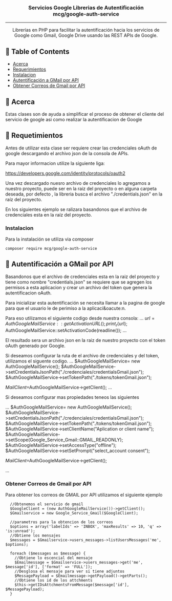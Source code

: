 <!-- <p align="center">
  <a href="" rel="noopener">
 <img width=200px height=200px src="https://i.imgur.com/6wj0hh6.jpg" alt="Project logo"></a>
</p> -->

<h3 align="center">Servicios Google Librerias de Autentificación <br>mcg/google-auth-service</h3>

<div align="center">

<!-- [![Status](https://img.shields.io/badge/status-active-success.svg)]()
[![GitHub Issues](https://img.shields.io/github/issues/kylelobo/The-Documentation-Compendium.svg)](https://github.com/kylelobo/The-Documentation-Compendium/issues)
[![GitHub Pull Requests](https://img.shields.io/github/issues-pr/kylelobo/The-Documentation-Compendium.svg)](https://github.com/kylelobo/The-Documentation-Compendium/pulls)
[![License](https://img.shields.io/badge/license-MIT-blue.svg)](/LICENSE) -->

</div>

---

<p align="center"> Librer&iacute;as en PHP para facilitar la autentificaci&oacute;n hacia los servicios de Google como Gmail, Google  Drive usando las REST APIs de Google.
    <br> 
</p>

## 📝 Table of Contents

- [Acerca](#about)
- [Requerimientos](#Requerimientos)
- [Instalacion](#install)
- [Autentificaci&oacute;n a GMail por API](#usageMail)
- [Obtener Correos de Gmail por API](#getGmailAPI)

## 🧐 Acerca <a name = "about"></a>

Estas clases son de ayuda a simplificar el proceso de obtener el cliente del servicio de google asi como realizar la 
autentificacion de Google

## 🏁 Requetimientos <a name = "Requerimientos"></a>

Antes de utilizar esta clase ser requiere crear las credenciales oAuth de google descargando el archivo json de la consola de APIs.

Para mayor informacion utilize la siguiente liga:

<a href="https://developers.google.com/identity/protocols/oauth2">https://developers.google.com/identity/protocols/oauth2</a>

Una vez descargado nuesro archivo de credenciales lo agregamos a nuestro proyecto, puede ser en la raiz del proyecto o en alguna 
carpeta deseada, por defecto , la libreria busca el archivo "./credentials.json" en la ra&iacute;z del proyecto.

En los siguientes ejemplo se ralizara basandonos que el archivo de credenciales esta en la ra&iacute;z del proyecto.

### Instalacion <a name = "install"></a>

Para la instalaci&oacute;n se utiliza via composer

```
composer require mcg/google-auth-service

```

## 🔧 Autentificaci&oacute;n a GMail por API <a name = "usageMail"></a>

Basandonos que el archivo de credenciales esta en la raiz del proyecto y tiene como nombre "credentials.json" se requiere que se agregen los permisos a esta aplicacion y crear un archivo del token que genera la autentificacion oAuth.

Para inicializar esta autentificaci&oacute;n se necesita llamar a la pagina de google para que el usuario le de perimiso a la aplicaci&oacute:n.

Para eso utilizamos el siguiente codigo desde nuestra consola:
...
  $url=AuthGoogleMailService::getActivationURL();
  print_r($url);
  AuthGoogleMailService::setActivationCode(readline());
...

El resultado sera un archivo json en la raiz de nuestro proyecto con el token oAuth generado por Google.

Si deseamos configurar la ruta de el archivo de credenciales y del token, utilizamos el siguente codigo.
...
$AuthGoogleMailService= new AuthGoogleMailService();
$AuthGoogleMailService->setCredentialsJsonPath("./credenciales/credentialsGmail.json");
$AuthGoogleMailService->setTokenPath("./tokens/tokenGmail.json");

$MailClient=$AuthGoogleMailService->getClient();
...

Si deseamos configurar mas propiedades teneos las siguientes

...
$AuthGoogleMailService= new AuthGoogleMailService();
$AuthGoogleMailService->setCredentialsJsonPath("./credenciales/credentialsGmail.json");
$AuthGoogleMailService->setTokenPath("./tokens/tokenGmail.json");
$AuthGoogleMailService->setClientName("Aplication or client name");
$AuthGoogleMailService->setScope(Google_Service_Gmail::GMAIL_READONLY);
$AuthGoogleMailService->setAccessType("offline");
$AuthGoogleMailService->setSetPrompt("select_account consent");

$MailClient=$AuthGoogleMailService->getClient();

...

### Obtener Correos de Gmail por API <a name = "getGmailAPI"></a>

Para obtener los correos de GMAIL por API utilizamos el siguiente ejemplo

```
  //Obtenemos el servicio de gmail
  $GoogleClient = (new AuthGoogleMailService())->getClient();
  $Gmailservice = new Google_Service_Gmail($GoogleClient);

  //parametros para la obtencion de los correos
  $options = array('labelIds' => 'INBOX', 'maxResults' => 10, 'q' => 'is:unread');
  //Obtiene los mensajes
  $messages = $Gmailservice->users_messages->listUsersMessages('me', $options);
  
  foreach ($messages as $message) {
    //Obtiene lo escencial del mensaje
    $Emailmessage = $Gmailservice->users_messages->get('me', $message['id'], ['format' => 'FULL']);
    //Desglosa el mensaje para ver si tiene adjuntos
    $MessagePayload = $Emailmessage->getPayload()->getParts();
    //Obtiene los id de los attchments
    $this->getIDsAttchmentsFromMessage($message['id'], $MessagePayload);
  }
```

<!-- ### And coding style tests

Explain what these tests test and why

```
Give an example
```

## 🎈 Usage <a name="usage"></a>

Add notes about how to use the system.

## 🚀 Deployment <a name = "deployment"></a>

Add additional notes about how to deploy this on a live system.

## ⛏️ Built Using <a name = "built_using"></a>

- [MongoDB](https://www.mongodb.com/) - Database
- [Express](https://expressjs.com/) - Server Framework
- [VueJs](https://vuejs.org/) - Web Framework
- [NodeJs](https://nodejs.org/en/) - Server Environment

## ✍️ Authors <a name = "authors"></a>

- [@kylelobo](https://github.com/kylelobo) - Idea & Initial work

See also the list of [contributors](https://github.com/kylelobo/The-Documentation-Compendium/contributors) who participated in this project.

## 🎉 Acknowledgements <a name = "acknowledgement"></a>

- Hat tip to anyone whose code was used
- Inspiration
- References -->
